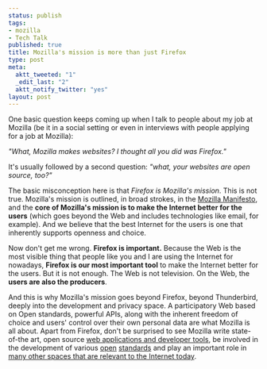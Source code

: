 ```yaml
--- 
status: publish
tags: 
- mozilla
- Tech Talk
published: true
title: Mozilla's mission is more than just Firefox
type: post
meta: 
  aktt_tweeted: "1"
  _edit_last: "2"
  aktt_notify_twitter: "yes"
layout: post
---
```

One basic question keeps coming up when I talk to people about my job at Mozilla (be it in a social setting or even in interviews with people applying for a job at Mozilla):

<em>"What, Mozilla makes websites? I thought all you did was Firefox."</em>

It's usually followed by a second question: <em>"what, your websites are open source, too?"</em>

The basic misconception here is that <em>Firefox is Mozilla's mission</em>. This is not true. Mozilla's mission is outlined, in broad strokes, in the <a href="http://www.mozilla.org/about/manifesto.en.html">Mozilla Manifesto</a>, and the <strong>core of Mozilla's mission is to make the Internet better for the users</strong> (which goes beyond the Web and includes technologies like email, for example). And we believe that the best Internet for the users is one that inherently supports openness and choice.

Now don't get me wrong. <strong>Firefox is important.</strong> Because the Web is the most visible thing that people like you and I are using the Internet for nowadays, <strong>Firefox is our most important tool</strong> to make the Internet better for the users. But it is not enough. The Web is not television. On the Web, the <strong>users are also the producers</strong>.

And this is why Mozilla's mission goes beyond Firefox, beyond Thunderbird, deeply into the development and privacy space. A participatory Web based on Open standards, powerful APIs, along with the inherent freedom of choice and users' control over their own personal data are what Mozilla is all about. Apart from Firefox, don't be surprised to see Mozilla write state-of-the art, open source <a href="https://github.com/mozilla">web applications and developer tools</a>, be involved in the development of various <a href="https://developer.mozilla.org/en/HTML/HTML5">open</a> <a href="https://wiki.mozilla.org/Security/CSP">standards</a> and play an important role in <a href="http://blog.lizardwrangler.com/2011/07/14/mozilla-in-the-new-internet-era-more-than-the-browser/">many other spaces that are relevant to the Internet today</a>.
